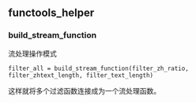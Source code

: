 ## functools_helper

### build_stream_function
流处理操作模式
```text
filter_all = build_stream_function(filter_zh_ratio, filter_zhtext_length, filter_text_length)
```
这样就将多个过滤函数连接成为一个流处理函数。
